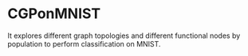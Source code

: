 # CGPonMNIST

It explores different graph topologies and different functional nodes by population to perform classification on MNIST.

